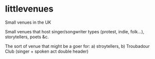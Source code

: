 # littlevenues

Small venues in the UK

Small venues that host singer/songwriter types (protest, indie, folk...), storytellers, poets &c.

The sort of venue that might be a goer for: a) stroytellers, b) Troubadour Club (singer + spoken act double header)
